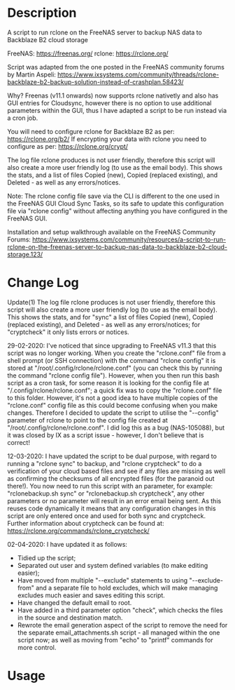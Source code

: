 # Description
A script to run rclone on the FreeNAS server to backup NAS data to Backblaze B2 cloud storage

FreeNAS: https://freenas.org/
rclone: https://rclone.org/

Script was adapted from the one posted in the FreeNAS community forums by Martin Aspeli:
https://www.ixsystems.com/community/threads/rclone-backblaze-b2-backup-solution-instead-of-crashplan.58423/

Why?
Freenas (v11.1 onwards) now supports rclone nativetly and also has GUI entries for Cloudsync, however 
there is no option to use additional parameters within the GUI, thus I have adapted a script to be 
run instead via a cron job.

You will need to configure rclone for Backblaze B2 as per: https://rclone.org/b2/ 
If encrypting your data with rclone you need to configure as per: https://rclone.org/crypt/

The log file rclone produces is not user friendly, therefore this script will also create a more user friendly
log (to use as the email body).  This shows the stats, and a list of files Copied (new), Copied (replaced existing),
and Deleted - as well as any errors/notices.

Note: The rclone config file save via the CLI is different to the one used in the FreeNAS GUI Cloud Sync Tasks, so its
safe to update this configuration file via "rclone config" without affecting anything you have configured
in the FreeNAS GUI.

Installation and setup walkthrough available on the FreeNAS Community Forums: https://www.ixsystems.com/community/resources/a-script-to-run-rclone-on-the-freenas-server-to-backup-nas-data-to-backblaze-b2-cloud-storage.123/

# Change Log
Update(1) The log file rclone produces is not user friendly, therefore this script will also create a more user
friendly log (to use as the email body).  This shows the stats, and for "sync" a list of files Copied (new),
Copied (replaced existing), and Deleted - as well as any errors/notices; for "cryptcheck" it only lists
errors or notices.

29-02-2020: I've noticed that since upgrading to FreeNAS v11.3 that this script was no longer working.  When
you create the "rclone.conf" file from a shell prompt (or SSH connection) with the command "rclone config"
it is stored at "/root/.config/rclone/rclone.conf" (you can check this by running the command "rclone config file").
However, when you then run this bash script as a cron task, for some reason it is looking for the config file at
"/.config/rclone/rclone.conf"; a quick fix was to copy the "rclone.conf" file to this folder.  However, it's not a
good idea to have multiple copies of the "rclone.conf" config file as this could become confusing when you make
changes.  Therefore I decided to update the script to utilise the "--config" parameter of rclone to point to the
config file created at "/root/.config/rclone/rclone.conf".  I did log this as a bug (NAS-105088), but it was closed
by IX as a script issue - however, I don't believe that is correct!

12-03-2020: I have updated the script to be dual purpose, with regard to running a "rclone sync" to backup, and
"rclone cryptcheck" to do a verification of your cloud based files and see if any files are missing as well as
confirming the checksums of all encrypted files (for the paranoid out there!).  You now need to run this script
with an parameter, for example: "rclonebackup.sh sync" or "rclonebackup.sh cryptcheck", any other parameters or
no parameter will result in an error email being sent.  As this reuses code dynamically it means that any
configuration changes in this script are only entered once and used for both sync and cryptcheck.
Further information about cryptcheck can be found at: https://rclone.org/commands/rclone_cryptcheck/

02-04-2020: I have updated it as follows:
* Tidied up the script;
* Separated out user and system defined variables (to make editing easier);
* Have moved from multiple "--exclude" statements to using "--exclude-from" and a separate file to hold excludes, which will make managing excludes much easier and saves editing this script.
* Have changed the default email to root.
* Have added in a third parameter option "check", which checks the files in the source and destination match.
* Rewrote the email generation aspect of the script to remove the need for the separate email_attachments.sh script - all managed within the one script now; as well as moving from "echo" to "printf" commands for more control.

# Usage
